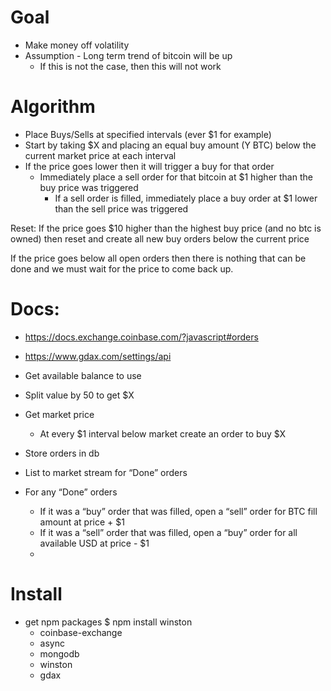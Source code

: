 # Goal
* Make money off volatility
* Assumption - Long term trend of bitcoin will be up
  * If this is not the case, then this will not work

# Algorithm
* Place Buys/Sells at specified intervals (ever $1 for example)
* Start by taking $X and placing an equal buy amount (Y BTC) below the current market price at each interval
* If the price goes lower then it will trigger a buy for that order
  * Immediately place a sell order for that bitcoin at $1 higher than the buy price was triggered
    * If a sell order is filled, immediately place a buy order at $1 lower than the sell price was triggered

Reset: If the price goes $10 higher than the highest buy price (and no btc is owned) then reset and create all new buy orders below the current price

If the price goes below all open orders then there is nothing that can be done and we must wait for the price to come back up.

# Docs: 
* https://docs.exchange.coinbase.com/?javascript#orders
* https://www.gdax.com/settings/api


* Get available balance to use
* Split value by 50 to get $X
* Get market price
  * At every $1 interval below market create an order to buy $X 
* Store orders in db
* List to market stream for “Done” orders
* For any “Done” orders
  * If it was a “buy” order that was filled, open a “sell” order for BTC fill amount at price + $1
  * If it was a “sell” order that was filled, open a “buy” order for all available USD at price - $1
  * 
  
# Install
* get npm packages
  $ npm install winston
  * coinbase-exchange
  * async
  * mongodb
  * winston
  * gdax

